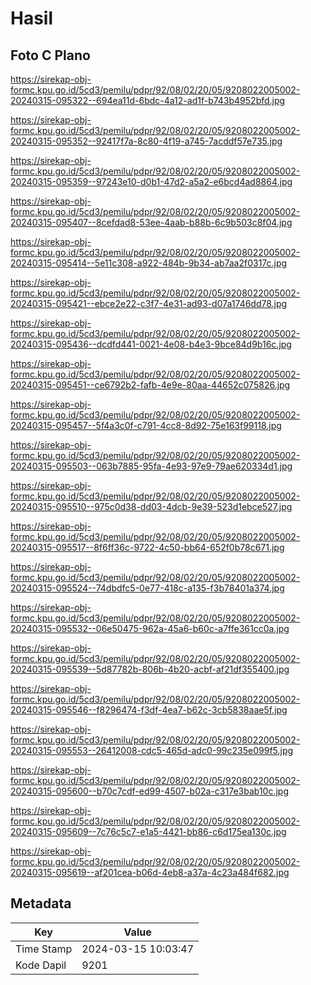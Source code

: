 # Hasil

## Foto C Plano

https://sirekap-obj-formc.kpu.go.id/5cd3/pemilu/pdpr/92/08/02/20/05/9208022005002-20240315-095322--694ea11d-6bdc-4a12-ad1f-b743b4952bfd.jpg

https://sirekap-obj-formc.kpu.go.id/5cd3/pemilu/pdpr/92/08/02/20/05/9208022005002-20240315-095352--92417f7a-8c80-4f19-a745-7acddf57e735.jpg

https://sirekap-obj-formc.kpu.go.id/5cd3/pemilu/pdpr/92/08/02/20/05/9208022005002-20240315-095359--97243e10-d0b1-47d2-a5a2-e6bcd4ad8864.jpg

https://sirekap-obj-formc.kpu.go.id/5cd3/pemilu/pdpr/92/08/02/20/05/9208022005002-20240315-095407--8cefdad8-53ee-4aab-b88b-6c9b503c8f04.jpg

https://sirekap-obj-formc.kpu.go.id/5cd3/pemilu/pdpr/92/08/02/20/05/9208022005002-20240315-095414--5e11c308-a922-484b-9b34-ab7aa2f0317c.jpg

https://sirekap-obj-formc.kpu.go.id/5cd3/pemilu/pdpr/92/08/02/20/05/9208022005002-20240315-095421--ebce2e22-c3f7-4e31-ad93-d07a1746dd78.jpg

https://sirekap-obj-formc.kpu.go.id/5cd3/pemilu/pdpr/92/08/02/20/05/9208022005002-20240315-095436--dcdfd441-0021-4e08-b4e3-9bce84d9b16c.jpg

https://sirekap-obj-formc.kpu.go.id/5cd3/pemilu/pdpr/92/08/02/20/05/9208022005002-20240315-095451--ce6792b2-fafb-4e9e-80aa-44652c075826.jpg

https://sirekap-obj-formc.kpu.go.id/5cd3/pemilu/pdpr/92/08/02/20/05/9208022005002-20240315-095457--5f4a3c0f-c791-4cc8-8d92-75e163f99118.jpg

https://sirekap-obj-formc.kpu.go.id/5cd3/pemilu/pdpr/92/08/02/20/05/9208022005002-20240315-095503--063b7885-95fa-4e93-97e9-79ae620334d1.jpg

https://sirekap-obj-formc.kpu.go.id/5cd3/pemilu/pdpr/92/08/02/20/05/9208022005002-20240315-095510--975c0d38-dd03-4dcb-9e39-523d1ebce527.jpg

https://sirekap-obj-formc.kpu.go.id/5cd3/pemilu/pdpr/92/08/02/20/05/9208022005002-20240315-095517--8f6ff36c-9722-4c50-bb64-652f0b78c671.jpg

https://sirekap-obj-formc.kpu.go.id/5cd3/pemilu/pdpr/92/08/02/20/05/9208022005002-20240315-095524--74dbdfc5-0e77-418c-a135-f3b78401a374.jpg

https://sirekap-obj-formc.kpu.go.id/5cd3/pemilu/pdpr/92/08/02/20/05/9208022005002-20240315-095532--06e50475-962a-45a6-b60c-a7ffe361cc0a.jpg

https://sirekap-obj-formc.kpu.go.id/5cd3/pemilu/pdpr/92/08/02/20/05/9208022005002-20240315-095539--5d87782b-806b-4b20-acbf-af21df355400.jpg

https://sirekap-obj-formc.kpu.go.id/5cd3/pemilu/pdpr/92/08/02/20/05/9208022005002-20240315-095546--f8296474-f3df-4ea7-b62c-3cb5838aae5f.jpg

https://sirekap-obj-formc.kpu.go.id/5cd3/pemilu/pdpr/92/08/02/20/05/9208022005002-20240315-095553--26412008-cdc5-465d-adc0-99c235e099f5.jpg

https://sirekap-obj-formc.kpu.go.id/5cd3/pemilu/pdpr/92/08/02/20/05/9208022005002-20240315-095600--b70c7cdf-ed99-4507-b02a-c317e3bab10c.jpg

https://sirekap-obj-formc.kpu.go.id/5cd3/pemilu/pdpr/92/08/02/20/05/9208022005002-20240315-095609--7c76c5c7-e1a5-4421-bb86-c6d175ea130c.jpg

https://sirekap-obj-formc.kpu.go.id/5cd3/pemilu/pdpr/92/08/02/20/05/9208022005002-20240315-095619--af201cea-b06d-4eb8-a37a-4c23a484f682.jpg


## Metadata

| Key        | Value               |
| ---------- | ------------------- |
| Time Stamp | 2024-03-15 10:03:47 |
| Kode Dapil | 9201                |



